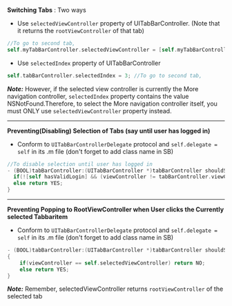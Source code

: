 
__Switching Tabs__ : Two ways
* Use `selectedViewController` property of UITabBarController. (Note that it returns the `rootViewController` of that tab) 
```objective-c
//To go to second tab,
self.myTabBarController.selectedViewController = [self.myTabBarController.viewControllers objectAtIndex:3];
```
* Use `selectedIndex` property of UITabBarController
```objective-c
self.tabBarController.selectedIndex = 3; //To go to second tab,
```
**_Note:_** However, if the selected view controller is currently the More navigation controller, `selectedIndex` property contains the value NSNotFound.Therefore, to select the More navigation controller itself, you must ONLY use `selectedViewController` property instead. </br>

--------
__Preventing(Disabling) Selection of Tabs (say until user has logged in)__ 
* Conform to `UITabBarControllerDelegate` protocol and `self.delegate = self` in its .m file (don't forget to add class name in SB) <br/>
```objective-c
//To disable selection until user has logged in
- (BOOL)tabBarController:(UITabBarController *)tabBarController shouldSelectViewController:(UIViewController *)viewController {
  if(![self hasValidLogin] && (viewController != tabBarController.viewControllers[0])) return NO;
  else return YES;
}
```
---------
__Preventing Popping to RootViewController when User clicks the Currently selected Tabbaritem__
* Conform to `UITabBarControllerDelegate` protocol and `self.delegate = self` in its .m file (don't forget to add class name in SB) <br/>
```objective-c
- (BOOL)tabBarController:(UITabBarController *)tabBarController shouldSelectViewController:(UIViewController *)viewController
{
    if(viewController == self.selectedViewController) return NO;
    else return YES;
}
```
**_Note:_** Remember, selectedViewController returns `rootViewController` of the selected tab




































